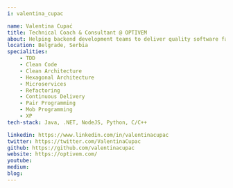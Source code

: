 ```yaml
---
i: valentina_cupac

name: Valentina Cupać
title: Technical Coach & Consultant @ OPTIVEM
about: Helping backend development teams to deliver quality software faster with TDD, Clean Architecture & Clean Code | Helping Engineering Leaders build a culture of Technical Excellence
location: Belgrade, Serbia
specialities:
    - TDD
    - Clean Code
    - Clean Architecture
    - Hexagonal Architecture
    - Microservices
    - Refactoring
    - Continuous Delivery
    - Pair Programming
    - Mob Programming
    - XP
tech-stack: Java, .NET, NodeJS, Python, C/C++

linkedin: https://www.linkedin.com/in/valentinacupac
twitter: https://twitter.com/ValentinaCupac
github: https://github.com/valentinacupac
website: https://optivem.com/
youtube: 
medium: 
blog: 
---
```

